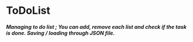 # ToDoList

##### Managing to do list ; You can add, remove each list and check if the task is done. Saving / loading through JSON file.

